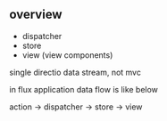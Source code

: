 ## overview
- dispatcher
- store
- view (view components)


single directio data stream, not mvc


in flux application data flow is like below

action -> dispatcher -> store -> view

